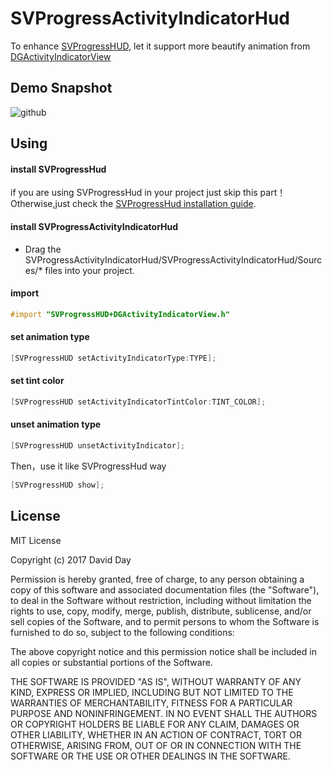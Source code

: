 SVProgressActivityIndicatorHud
=================================
To enhance [SVProgressHUD](https://github.com/SVProgressHUD/SVProgressHUD), let it support more beautify animation from [DGActivityIndicatorView](https://github.com/gontovnik/DGActivityIndicatorView)

Demo Snapshot  
----------------------------------- 
![github](https://github.com/daiweilai/SVProgressActivityIndicatorHud/blob/master/snapshot.gif "github")

Using
-----------------------------------
#### install SVProgressHud
if you are using SVProgressHud in your project just skip this part！
Otherwise,just check the [SVProgressHud installation guide](https://github.com/SVProgressHUD/SVProgressHUD).

#### install SVProgressActivityIndicatorHud
* Drag the SVProgressActivityIndicatorHud/SVProgressActivityIndicatorHud/Sources/* files into your project.

#### import

```objective-c
#import "SVProgressHUD+DGActivityIndicatorView.h"
```

#### set animation type

```objective-c
[SVProgressHUD setActivityIndicatorType:TYPE];
```


#### set tint color

```objective-c
[SVProgressHUD setActivityIndicatorTintColor:TINT_COLOR];
```

#### unset animation type

```objective-c
[SVProgressHUD unsetActivityIndicator];		
```

Then，use it like SVProgressHud way
```objective-c
[SVProgressHUD show];		
```

License  
-----------------------------------
MIT License

Copyright (c) 2017 David Day

Permission is hereby granted, free of charge, to any person obtaining a copy
of this software and associated documentation files (the "Software"), to deal
in the Software without restriction, including without limitation the rights
to use, copy, modify, merge, publish, distribute, sublicense, and/or sell
copies of the Software, and to permit persons to whom the Software is
furnished to do so, subject to the following conditions:

The above copyright notice and this permission notice shall be included in all
copies or substantial portions of the Software.

THE SOFTWARE IS PROVIDED "AS IS", WITHOUT WARRANTY OF ANY KIND, EXPRESS OR
IMPLIED, INCLUDING BUT NOT LIMITED TO THE WARRANTIES OF MERCHANTABILITY,
FITNESS FOR A PARTICULAR PURPOSE AND NONINFRINGEMENT. IN NO EVENT SHALL THE
AUTHORS OR COPYRIGHT HOLDERS BE LIABLE FOR ANY CLAIM, DAMAGES OR OTHER
LIABILITY, WHETHER IN AN ACTION OF CONTRACT, TORT OR OTHERWISE, ARISING FROM,
OUT OF OR IN CONNECTION WITH THE SOFTWARE OR THE USE OR OTHER DEALINGS IN THE
SOFTWARE.		


